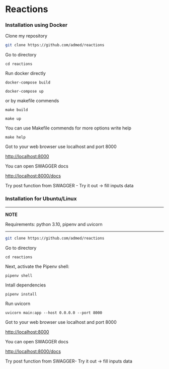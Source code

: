 # Reactions

### Installation using Docker

Clone my repository

```bash
git clone https://github.com/admed/reactions
```

Go to directory
```
cd reactions
```

Run docker directly
```
docker-compose build
```
```
docker-compose up
```

or by makefile commends
```
make build
```
```
make up
```
You can use Makefile commends for more options write help
```
make help
```

Got to your web browser use localhost and port 8000

[http://localhost:8000](http://localhost:8000)

You can open SWAGGER docs 

[http://localhost:8000/docs](http://localhost:8000/docs)


Try post function from SWAGGER - Try it out -> fill inputs data

### Installation for Ubuntu/Linux

---
**NOTE**

Requirements: python 3.10, pipenv and uvicorn

---

```bash
git clone https://github.com/admed/reactions
```

Go to directory
```
cd reactions
```

Next, activate the Pipenv shell:
```
pipenv shell
```

Intall dependencies
```
pipenv install
```

Run uvicorn
```
uvicorn main:app --host 0.0.0.0 --port 8000
```

Got to your web browser use localhost and port 8000

[http://localhost:8000](http://localhost:8000)

You can open SWAGGER docs 

[http://localhost:8000/docs](http://localhost:8000/docs)


Try post function from SWAGGER- Try it out -> fill inputs data